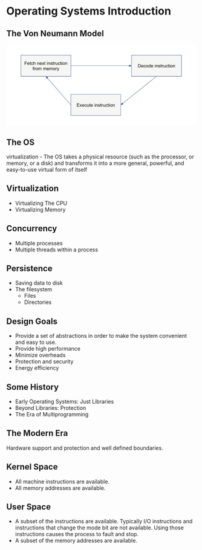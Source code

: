 # Operating Systems Introduction

## The Von Neumann Model

![von neumann](images/von-neumann.png)

## The OS

virtualization - The OS takes a physical resource (such as the
processor, or memory, or a disk) and transforms it into a more general,
powerful, and easy-to-use virtual form of itself

## Virtualization

- Virtualizing The CPU
- Virtualizing Memory

## Concurrency

- Multiple processes
- Multiple threads within a process

## Persistence

- Saving data to disk
- The filesystem
  - Files
  - Directories

## Design Goals

- Provide a set of abstractions in order to make the system convenient and easy to use.
- Provide high performance
- Minimize overheads
- Protection and security
- Energy efficiency

## Some History

- Early Operating Systems: Just Libraries
- Beyond Libraries: Protection
- The Era of Multiprogramming

## The Modern Era

Hardware support and protection and well defined boundaries.

## Kernel Space

- All machine instructions are available.
- All memory addresses are available.

## User Space

- A subset of the instructions are available. Typically I/O
    instructions and instructions that change the mode bit are not
    available. Using those instructions causes the process to fault and
    stop.
- A subset of the memory addresses are available.
